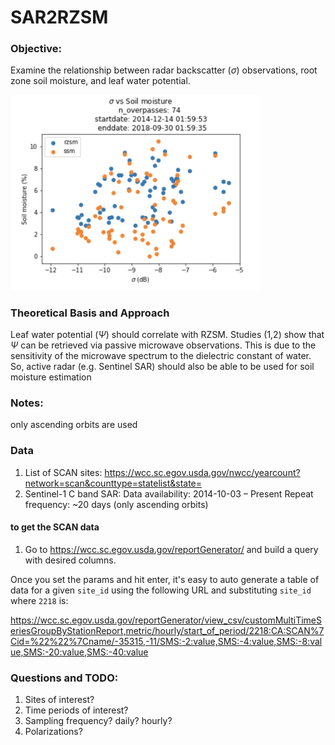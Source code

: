 # SAR2RZSM

### Objective: 
Examine the relationship between radar backscatter ($\sigma$) observations, root zone soil moisture, and leaf water potential. 

<img src="sigma_v_SM.png" width="400">

### Theoretical Basis and Approach
Leaf water potential ($\Psi$) should correlate with RZSM. 
Studies (1,2) show that $\Psi$ can be retrieved via passive microwave observations.
This is due to the sensitivity of the microwave spectrum to the dielectric constant of water. 
So, active radar (e.g. Sentinel SAR) should also be able to be used for soil moisture estimation

### Notes: 
only ascending orbits are used

### Data
1. List of SCAN sites: https://wcc.sc.egov.usda.gov/nwcc/yearcount?network=scan&counttype=statelist&state=
2. Sentinel-1 C band SAR: 
        Data availability: 2014-10-03 – Present
        Repeat frequency: ~20 days (only ascending orbits)
        
#### to get the SCAN data
1. Go to https://wcc.sc.egov.usda.gov/reportGenerator/ and build a query with desired columns. 

Once you set the params and hit enter, it's easy to 
auto generate a table of data for a given `site_id` using the following URL and substituting `site_id` where `2218` is:

https://wcc.sc.egov.usda.gov/reportGenerator/view_csv/customMultiTimeSeriesGroupByStationReport,metric/hourly/start_of_period/2218:CA:SCAN%7Cid=%22%22%7Cname/-35315,-11/SMS:-2:value,SMS:-4:value,SMS:-8:value,SMS:-20:value,SMS:-40:value


        
### Questions and TODO:

1. Sites of interest?
2. Time periods of interest? 
3. Sampling frequency? 
    daily? hourly? 
4. Polarizations? 

